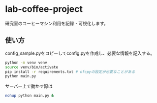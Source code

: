 # lab-coffee-project
研究室のコーヒーマシン利用を記録・可視化します。

## 使い方
config_sample.pyをコピーしてconfig.pyを作成し、必要な情報を記入する。
```sh
python -m venv venv
source venv/bin/activate
pip install -r requirements.txt # nfcpyの設定が必要なことがある
python main.py
```

サーバー上で動かす際は
```sh
nohup python main.py &
```


